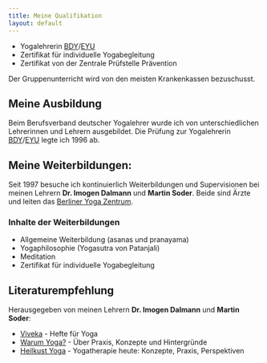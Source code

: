 ```yaml
---
title: Meine Qualifikation
layout: default
---
```


* Yogalehrerin [BDY](http://yoga.de)/[EYU](http://yogaeurop.com)
* Zertifikat für individuelle Yogabegleitung
* Zertifikat von der Zentrale Prüfstelle Prävention

Der Gruppenunterricht wird von den meisten Krankenkassen bezuschusst.

## Meine Ausbildung

Beim Berufsverband deutscher Yogalehrer wurde ich von unterschiedlichen Lehrerinnen und Lehrern ausgebildet. Die Prüfung zur Yogalehrerin [BDY](http://yoga.de)/[EYU](http://yogaeurop.com) legte ich 1996 ab.

## Meine Weiterbildungen:

Seit 1997 besuche ich kontinuierlich Weiterbildungen und Supervisionen bei meinen Lehrern **Dr. Imogen Dalmann** und **Martin Soder**. Beide sind Ärzte und leiten das [Berliner Yoga Zentrum](http://byz.de).

### Inhalte der Weiterbildungen

* Allgemeine Weiterbildung (asanas und pranayama)
* Yogaphilosophie (Yogasutra von Patanjali)
* Meditation
* Zertifikat für individuelle Yogabegleitung

## Literaturempfehlung

Herausgegeben von meinen Lehrern **Dr. Imogen Dalmann** und **Martin Soder**:

* [Viveka](http://viveka.de) - Hefte für Yoga
* [Warum Yoga?](http://www.warumyoga.de) - Über Praxis, Konzepte und Hintergründe
* [Heilkust Yoga](http://www.heilkunstyoga.de) - Yogatherapie heute: Konzepte, Praxis, Perspektiven

